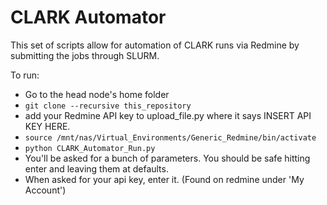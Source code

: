 # CLARK Automator

This set of scripts allow for automation of CLARK runs via Redmine by submitting the jobs
through SLURM.

To run:
- Go to the head node's home folder
- `git clone --recursive this_repository`
- add your Redmine API key to upload_file.py where it says INSERT API KEY HERE.
- `source /mnt/nas/Virtual_Environments/Generic_Redmine/bin/activate`
- `python CLARK_Automator_Run.py`
- You'll be asked for a bunch of parameters. You should be safe hitting enter and leaving them at defaults.
- When asked for your api key, enter it. (Found on redmine under 'My Account')